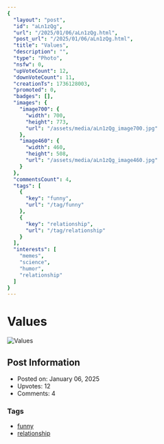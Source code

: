 ```yaml
---
{
  "layout": "post",
  "id": "aLn1zQg",
  "url": "/2025/01/06/aLn1zQg.html",
  "post_url": "/2025/01/06/aLn1zQg.html",
  "title": "Values",
  "description": "",
  "type": "Photo",
  "nsfw": 0,
  "upVoteCount": 12,
  "downVoteCount": 11,
  "creationTs": 1736128003,
  "promoted": 0,
  "badges": [],
  "images": {
    "image700": {
      "width": 700,
      "height": 773,
      "url": "/assets/media/aLn1zQg_image700.jpg"
    },
    "image460": {
      "width": 460,
      "height": 508,
      "url": "/assets/media/aLn1zQg_image460.jpg"
    }
  },
  "commentsCount": 4,
  "tags": [
    {
      "key": "funny",
      "url": "/tag/funny"
    },
    {
      "key": "relationship",
      "url": "/tag/relationship"
    }
  ],
  "interests": [
    "memes",
    "science",
    "humor",
    "relationship"
  ]
}
---
```


# Values

![Values](/assets/media/aLn1zQg_image700.jpg)

## Post Information

- Posted on: January 06, 2025
- Upvotes: 12
- Comments: 4

### Tags

- [funny](/tag/funny)
- [relationship](/tag/relationship)

